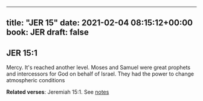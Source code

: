 
---
title: "JER 15"
date: 2021-02-04 08:15:12+00:00
book: JER
draft: false
---

## JER 15:1

Mercy. It's reached another level. Moses and Samuel were great prophets and intercessors for God on behalf of Israel. They had the power to change atmospheric conditions

**Related verses**: Jeremiah 15:1. See [notes](https://my.bible.com/notes/3621953588416996340)

